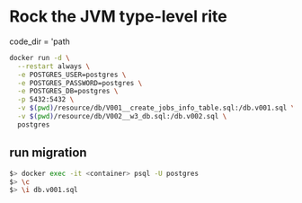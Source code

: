 # Rock the JVM type-level rite

code_dir = 'path

```bash
docker run -d \
  --restart always \
  -e POSTGRES_USER=postgres \
  -e POSTGRES_PASSWORD=postgres \
  -e POSTGRES_DB=postgres \
  -p 5432:5432 \
  -v $(pwd)/resource/db/V001__create_jobs_info_table.sql:/db.v001.sql \
  -v $(pwd)/resource/db/V002__w3_db.sql:/db.v002.sql \
  postgres
  ```

## run migration

``` bash
$> docker exec -it <container> psql -U postgres
$> \c
$> \i db.v001.sql
```